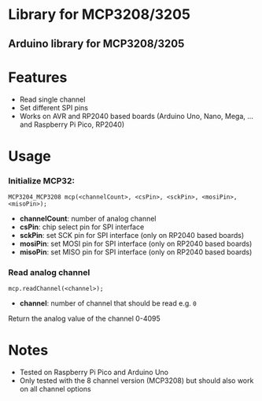 # Library for MCP3208/3205

## Arduino library for MCP3208/3205

# Features

- Read single channel
- Set different SPI pins
- Works on AVR and RP2040 based boards (Arduino Uno, Nano, Mega, ... and Raspberry Pi Pico, RP2040)

# Usage

### Initialize MCP32:

``MCP3204_MCP3208 mcp(<channelCount>, <csPin>, <sckPin>, <mosiPin>, <misoPin>);``

- **channelCount**: number of analog channel
- **csPin**: chip select pin for SPI interface
- **sckPin**: set SCK pin for SPI interface (only on RP2040 based boards)
- **mosiPin**: set MOSI pin for SPI interface (only on RP2040 based boards)
- **misoPin**: set MISO pin for SPI interface (only on RP2040 based boards)

### Read analog channel

``mcp.readChannel(<channel>);``

- **channel**: number of channel that should be read e.g. ``0``

Return the analog value of the channel 0-4095

# Notes

- Tested on Raspberry Pi Pico and Arduino Uno
- Only tested with the 8 channel version (MCP3208) but should also work on all channel options
